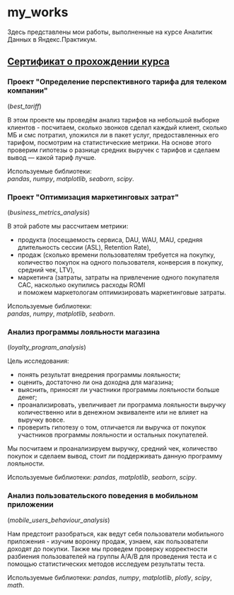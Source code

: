 # my_works  
 
Здесь представлены мои работы, выполненные на курсе Аналитик Данных в Яндекс.Практикум.  
 

##  [Сертификат о прохождении курса ](https://yadi.sk/i/KYJrSOt25zMlLA "Сертификат")  


### Проект "Определение перспективного тарифа для телеком компании"  
(*best_tariff*)  
  
В этом проекте мы проведём анализ тарифов на небольшой выборке клиентов - посчитаем, сколько звонков сделал каждый клиент, сколько МБ и смс потратил, уложился ли в пакет услуг, предоставленных его тарифом, посмотрим на статистические метрики. На основе этого проверим гипотезы о разнице средних выручек с тарифов и сделаем вывод — какой тариф лучше.  
  
Используемые библиотеки:  
*pandas*, *numpy*, *matplotlib*, *seaborn*, *scipy*.
  
### Проект "Оптимизация маркетинговых затрат"  
(*business_metrics_analysis*)  
  
В этой работе мы рассчитаем метрики:
 - продукта (посещаемость сервиса, DAU, WAU, MAU, средняя длительность сессии (ASL), Retention Rate),
 - продаж (сколько времени пользователям требуется на покупку, количество покупок на одного пользователя, конверсия в покупку, средний чек, LTV),
 - маркетинга (затраты, затраты на привлечение одного покупателя CAC, насколько окупились расходы ROMI  
 и поможем маркетологам оптимизировать маркетинговые затраты.  
  
Используемые библиотеки:  
*pandas*, *numpy*, *matplotlib*, *seaborn*.
  
### Анализ программы лояльности магазина  
(*loyalty_program_analysis*)  
  
Цель исследования:  
- понять результат внедрения программы лояльности; 
- оценить, достаточно ли она доходна для магазина;
- выяснить, приносят ли участники программы лояльности больше денег;
- проанализировать, увеличивает ли программа лояльности выручку количественно или в денежном эквиваленте или не влияет на выручку вовсе.
- проверить гипотезу о том, отличается ли выручка от покупок участников программы лояльности и остальных покупателей.  
  
Мы посчитаем и проанализируем выручку, средний чек, количество покупок и сделаем вывод, стоит ли поддерживать данную программу лояльности.
  
Используемые библиотеки: *pandas*, *matplotlib*, *seaborn*, *scipy*.  
  
### Анализ пользовательского поведения в мобильном приложении
(*mobile_users_behaviour_analysis*)  
  
Нам предстоит разобраться, как ведут себя пользователи мобильного приложения - изучим воронку продаж, узнаем, как пользователи доходят до покупки. Также мы проведем проверку корректности разбиения пользователей на группы А/А/В для проведения теста и с помощью статистических методов исследуем результаты теста.  
  
Используемые библиотеки: *pandas*, *numpy*, *matplotlib*, *plotly*, *scipy*, *math*. 
